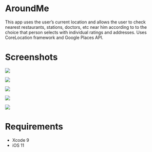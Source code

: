 # AroundMe
This app uses the user’s current location and allows the user to check nearest restaurants, stations, doctors, etc near him according to to the choice that person selects with individual ratings and addresses. Uses CoreLocation framework and Google Places API.

# Screenshots

![](Screenshots/screen1.png) 

![](Screenshots/screen2.png) 

![](Screenshots/screen3.png) 

![](Screenshots/screen4.png) 

![](Screenshots/screen5.png) 

# Requirements

- Xcode 9
- iOS 11
